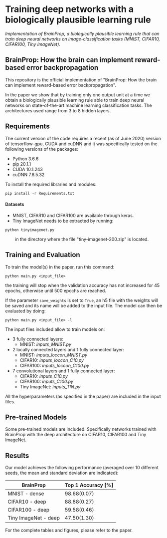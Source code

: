 # Training deep networks with a biologically plausible learning rule

_Implementation of BrainProp, a biologically plausible learning rule that can train deep neural networks on image-classification tasks (MNIST, CIFAR10, CIFAR100, Tiny ImageNet)._ 


## BrainProp: How the brain can implement reward-based error backpropagation

This repository is the official implementation of "BrainProp: How the brain can implement reward-based error backpropagation".
<!--- (https://arxiv.org/abs/{...}) --->
In the paper we show that by training only one output unit at a time we obtain a biologically plausible learning rule able to train deep neural networks on state-of-the-art machine learning classification tasks. The architectures used range from 3 to 8 hidden layers.


<!---  📋Optional: include a graphic explaining your approach/main result, bibtex entry, link to demos, blog posts and tutorials --->


## Requirements

The current version of the code requires a recent (as of June 2020) version of tensorflow-gpu, CUDA and cuDNN and it was specifically tested on the following versions of the packages:

* Python 3.6.6
* pip 20.1.1
* CUDA 10.1.243
* cuDNN 7.6.5.32

To install the required libraries and modules:

```setup
pip install -r Requirements.txt
```

#### Datasets
* MNIST, CIFAR10 and CIFAR100 are available through keras. 
* Tiny ImageNet needs to be extracted by running: 
```tinyimagenet
python tinyimagenet.py
```
&nbsp;&nbsp;&nbsp;&nbsp;&nbsp;&nbsp;&nbsp;&nbsp;in the directory where the file "tiny-imagenet-200.zip" is located.

## Training and Evaluation

To train the model(s) in the paper, run this command:

```train
python main.py <input_file>
```
 the training will stop when the validation accuracy has not increased for 45 epochs, otherwise until 500 epochs are reached.
 
If the parameter `save_weights` is set to `True`, an h5 file with the weights will be saved and its name will be added to the input file. The model can then be evaluated by doing:
 
 ```eval
 python main.py <input_file> -l
 ```
 
The input files included allow to train models on:

* 3 fully connected layers:
  * MNIST: *inputs_MNIST.py*
* 2 locally connected layers and 1 fully connected layer:
  * MNIST: *inputs_loccon_MNIST.py*
  * CIFAR10: *inputs_loccon_C10.py*
  * CIFAR100: *inputs_loccon_C100.py*
* 7 convolutional layers and 1 fully connected layer:
  * CIFAR10: *inputs_C10.py*
  * CIFAR100: *inputs_C100.py*
  * Tiny ImageNet: *inputs_TIN.py*

All the hyperparameters (as specified in the paper) are included in the input files. 

<!---  📋Describe how to train the models, with example commands on how to train the models in your paper, including the full training procedure and appropriate hyperparameters. --->


<!---## Evaluation
To evaluate my model on ImageNet, run:
```eval
python eval.py --model-file mymodel.pth --benchmark imagenet
```
> 📋Describe how to evaluate the trained models on benchmarks reported in the paper, give commands that produce the results (section below).--->


## Pre-trained Models

Some pre-trained models are included. Specifically networks trained with BrainProp with the deep architecture on CIFAR10, CIFAR100 and Tiny ImageNet.

<!--- You can download pretrained models here:
- [My awesome model](https://drive.google.com/mymodel.pth) trained on ImageNet using parameters x,y,z. 
> 📋Give a link to where/how the pretrained models can be downloaded and how they were trained (if applicable).  Alternatively you can have an additional column in your results table with a link to the models. --->


## Results

Our model achieves the following performance (averaged over 10 different seeds, the mean and standard deviation are indicated):
<!--- ### [Image Classification on ImageNet](https://paperswithcode.com/sota/image-classification-on-imagenet) --->

| BrainProp            |  Top 1 Accuracy [%] |
|  ------------------  |  ----------------   |
| MNIST - dense        |     98.68(0.07)     |
| CIFAR10 - deep       |     88.88(0.27)     | 
| CIFAR100 - deep      |     59.58(0.46)     |
| Tiny ImageNet - deep |     47.50(1.30)     |

For the complete tables and figures, please refer to the paper. 

<!--- 📋Include a table of results from your paper, and link back to the leaderboard for clarity and context. If your main result is a figure, include that figure and link to the command or notebook to reproduce it. --->


<!--- ## Contributing
> 📋Pick a licence and describe how to contribute to your code repository. --->

